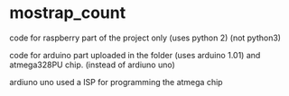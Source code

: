 # mostrap_count
code for raspberry part of the project only (uses python 2) (not python3)

code for arduino part uploaded in the folder (uses arduino 1.01) and atmega328PU chip. (instead of ardiuno uno)

ardiuno uno used a ISP for programming the atmega chip
